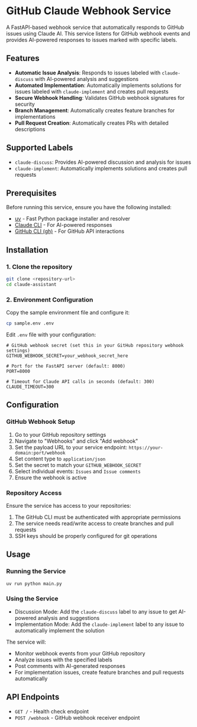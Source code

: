 # GitHub Claude Webhook Service

A FastAPI-based webhook service that automatically responds to GitHub issues using Claude AI. This service listens for GitHub webhook events and provides AI-powered responses to issues marked with specific labels.

## Features

- **Automatic Issue Analysis**: Responds to issues labeled with `claude-discuss` with AI-powered analysis and suggestions
- **Automated Implementation**: Automatically implements solutions for issues labeled with `claude-implement` and creates pull requests
- **Secure Webhook Handling**: Validates GitHub webhook signatures for security
- **Branch Management**: Automatically creates feature branches for implementations
- **Pull Request Creation**: Automatically creates PRs with detailed descriptions

## Supported Labels

- `claude-discuss`: Provides AI-powered discussion and analysis for issues
- `claude-implement`: Automatically implements solutions and creates pull requests

## Prerequisites

Before running this service, ensure you have the following installed:

- [uv](https://docs.astral.sh/uv/) - Fast Python package installer and resolver
- [Claude CLI](https://claude.ai/code) - For AI-powered responses
- [GitHub CLI (gh)](https://cli.github.com/) - For GitHub API interactions

## Installation

### 1. Clone the repository

```bash
git clone <repository-url>
cd claude-assistant
```

### 2. Environment Configuration

Copy the sample environment file and configure it:

```bash
cp sample.env .env
```

Edit `.env` file with your configuration:

```env
# GitHub webhook secret (set this in your GitHub repository webhook settings)
GITHUB_WEBHOOK_SECRET=your_webhook_secret_here

# Port for the FastAPI server (default: 8000)
PORT=8000

# Timeout for Claude API calls in seconds (default: 300)
CLAUDE_TIMEOUT=300
```

## Configuration

### GitHub Webhook Setup

1. Go to your GitHub repository settings
2. Navigate to "Webhooks" and click "Add webhook"
3. Set the payload URL to your service endpoint: `https://your-domain:port/webhook`
4. Set content type to `application/json`
5. Set the secret to match your `GITHUB_WEBHOOK_SECRET`
6. Select individual events: `Issues` and `Issue comments`
7. Ensure the webhook is active

### Repository Access

Ensure the service has access to your repositories:

1. The GitHub CLI must be authenticated with appropriate permissions
2. The service needs read/write access to create branches and pull requests
3. SSH keys should be properly configured for git operations

## Usage

### Running the Service

```bash
uv run python main.py
```

### Using the Service

- Discussion Mode: Add the `claude-discuss` label to any issue to get AI-powered analysis and suggestions
- Implementation Mode: Add the `claude-implement` label to any issue to automatically implement the solution

The service will:
- Monitor webhook events from your GitHub repository
- Analyze issues with the specified labels
- Post comments with AI-generated responses
- For implementation issues, create feature branches and pull requests automatically

## API Endpoints

- `GET /` - Health check endpoint
- `POST /webhook` - GitHub webhook receiver endpoint
